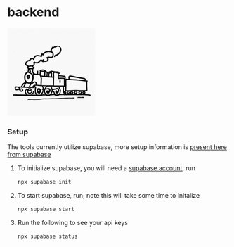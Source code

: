 # backend

<img src="readme-files/train.jpg" alt="a train" width="200" height="200">

### Setup

The tools currently utilize supabase, more setup information is [present here from supabase](https://supabase.com/docs/guides/cli/local-development)

1. To initialize supabase, you will need a [supabase account](https://supabase.com), run

   ```bash
   npx supabase init
   ```
2. To start supabase, run, note this will take some time to initalize

   ```bash
   npx supabase start
   ```
3. Run the following to see your api keys
   ```bash
   npx supabase status
   ```